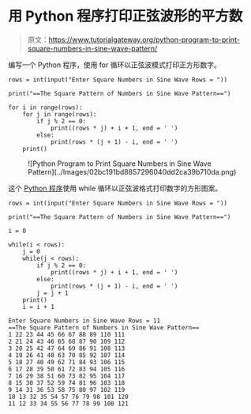 # 用 Python 程序打印正弦波形的平方数

> 原文：<https://www.tutorialgateway.org/python-program-to-print-square-numbers-in-sine-wave-pattern/>

编写一个 Python 程序，使用 for 循环以正弦波模式打印正方形数字。

```
rows = int(input("Enter Square Numbers in Sine Wave Rows = "))

print("==The Square Pattern of Numbers in Sine Wave Pattern==")

for i in range(rows):
    for j in range(rows):
        if j % 2 == 0:
            print((rows * j) + i + 1, end = ' ')
        else:
            print(rows * (j + 1) - i, end = ' ')
    print()
```

<figure class="wp-block-image size-large">![Python Program to Print Square Numbers in Sine Wave Pattern](../Images/02bc191bd8857296040dd2ca39b710da.png)</figure>

这个 [Python 程序](https://www.tutorialgateway.org/python-programming-examples/)使用 while 循环以正弦波格式打印数字的方形图案。

```
rows = int(input("Enter Square Numbers in Sine Wave Rows = "))

print("==The Square Pattern of Numbers in Sine Wave Pattern==")

i = 0

while(i < rows):
    j = 0
    while(j < rows):
        if j % 2 == 0:
            print((rows * j) + i + 1, end = ' ')
        else:
            print(rows * (j + 1) - i, end = ' ')
        j = j + 1
    print()
    i = i + 1
```

```
Enter Square Numbers in Sine Wave Rows = 11
==The Square Pattern of Numbers in Sine Wave Pattern==
1 22 23 44 45 66 67 88 89 110 111 
2 21 24 43 46 65 68 87 90 109 112 
3 20 25 42 47 64 69 86 91 108 113 
4 19 26 41 48 63 70 85 92 107 114 
5 18 27 40 49 62 71 84 93 106 115 
6 17 28 39 50 61 72 83 94 105 116 
7 16 29 38 51 60 73 82 95 104 117 
8 15 30 37 52 59 74 81 96 103 118 
9 14 31 36 53 58 75 80 97 102 119 
10 13 32 35 54 57 76 79 98 101 120 
11 12 33 34 55 56 77 78 99 100 121 
```